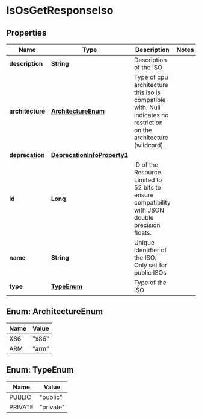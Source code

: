 

# IsOsGetResponseIso


## Properties

| Name | Type | Description | Notes |
|------------ | ------------- | ------------- | -------------|
|**description** | **String** | Description of the ISO |  |
|**architecture** | [**ArchitectureEnum**](#ArchitectureEnum) | Type of cpu architecture this iso is compatible with. Null indicates no restriction on the architecture (wildcard). |  |
|**deprecation** | [**DeprecationInfoProperty1**](DeprecationInfoProperty1.md) |  |  |
|**id** | **Long** | ID of the Resource. Limited to 52 bits to ensure compatibility with JSON double precision floats.  |  |
|**name** | **String** | Unique identifier of the ISO. Only set for public ISOs |  |
|**type** | [**TypeEnum**](#TypeEnum) | Type of the ISO |  |



## Enum: ArchitectureEnum

| Name | Value |
|---- | -----|
| X86 | &quot;x86&quot; |
| ARM | &quot;arm&quot; |



## Enum: TypeEnum

| Name | Value |
|---- | -----|
| PUBLIC | &quot;public&quot; |
| PRIVATE | &quot;private&quot; |



